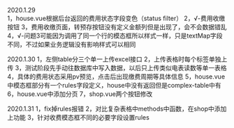 2020.1.29   
1，house.vue根据后台返回的费用状态字段变色（status filter）
2，√-费用收缴按钮
3，费用收缴页面，转预存按钮没有定义金额列但是出现了，会不会数据错乱
4，√-问题3可能因为调用了同一个行的模态框所以样式一样，只是textMap字段不同，不过如果业务逻辑没有影响样式可以相同

2020.1.30
1，左侧table分三个单一上传excel接口
2，上传表格时每个标签单独上传
3，测试阶段先手动往数据库中写入数据，以后只上传类似电表读数等单一表格
4，具体的费用状态采用pv预览，点击后出现缴费周期等具体信息
5，house.vue中模态框部分有一个rules字段定义，house中没有返回但是complex-table中有
6，house.vue中添加分页
7，shop.vue两个按钮修改

2020.1.31
1，fix掉rules报错
2，对比复杂表格中methods中函数，在shop中添加上功能
3，针对收费模态框不同的必要字段设置rules
